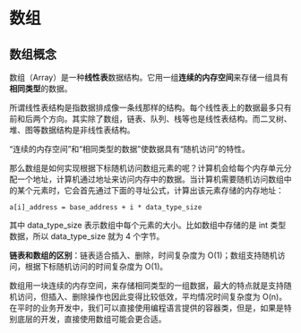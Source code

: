 # 数组

## 数组概念

数组（Array）是一种**线性表**数据结构。它用一组**连续的内存空间**来存储一组具有**相同类型**的数据。

所谓线性表结构是指数据排成像一条线那样的结构。每个线性表上的数据最多只有前和后两个方向。其实除了数组，链表、队列、栈等也是线性表结构。而二叉树、堆、图等数据结构是非线性表结构。

“连续的内存空间”和“相同类型的数据”使数据具有“随机访问”的特性。

那么数组是如何实现根据下标随机访问数组元素的呢？计算机会给每个内存单元分配一个地址，计算机通过地址来访问内存中的数据。当计算机需要随机访问数组中的某个元素时，它会首先通过下面的寻址公式，计算出该元素存储的内存地址：

```
a[i]_address = base_address + i * data_type_size
```

其中 data_type_size 表示数组中每个元素的大小。比如数组中存储的是 int 类型数据，所以 data_type_size 就为 4 个字节。

**链表和数组的区别**：链表适合插入、删除，时间复杂度为 O(1)；数组支持随机访问，根据下标随机访问的时间复杂度为 O(1)。


数组用一块连续的内存空间，来存储相同类型的一组数据，最大的特点就是支持随机访问，但插入、删除操作也因此变得比较低效，平均情况时间复杂度为 O(n)。在平时的业务开发中，我们可以直接使用编程语言提供的容器类，但是，如果是特别底层的开发，直接使用数组可能会更合适。
